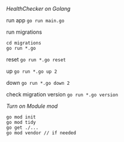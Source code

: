 *HealthChecker on Golang*

run app `go run main.go`

run migrations

```
cd migrations
go run *.go
```

reset `go run *.go reset`

up `go run *.go up 2`

down `go run *.go down 2`

check migration version `go run *.go version`

*Turn on Module mod*

```
go mod init
go mod tidy
go get ./...
go mod vendor // if needed
```
